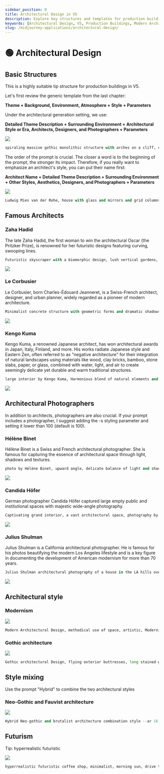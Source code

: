 ```yaml
---
sidebar_position: 0
title: Architectural Design in V5
description: Explore key structures and templates for production buildings in V5, including styles and inspirations from renowned architects and photographers.
keywords: [Architectural Design, V5, Production Buildings, Modern Architecture, Photography, Zaha Hadid, Le Corbusier, Kengo Kuma]
slug: /midjourney-applications/architectural-design/
---
```

# 🟢 Architectural Design

## Basic Structures

This is a highly suitable tip structure for production buildings in V5.

Let's first review the generic template from the last chapter:

**Theme + Background, Environment, Atmosphere + Style + Parameters**

Under the architectural generation setting, we use:

**Detailed Theme Description + Surrounding Environment + Architectural Style or Era, Architects, Designers, and Photographers + Parameters**

![](https://cdn.jsdelivr.net/gh/donttal/imgbed/img/architectural-design-over-cliff.webp)

```python
spiraling massive gothic monolithic structure with arches on a cliff, crashing waves and a sky tinged with the sun, Hellenic, designed by Hidetaka Miyazaki, photography by Hélène Binet --ar 16:9 --c 3
```

The order of the prompt is crucial. The closer a word is to the beginning of the prompt, the stronger its impact. Therefore, if you really want to emphasize an architect's style, you can put their name first:

**Architect Name + Detailed Theme Description + Surrounding Environment + Other Styles, Aesthetics, Designers, and Photographers + Parameters**

![](https://cdn.jsdelivr.net/gh/donttal/imgbed/img/5bc986c5914721b093f24482f4df815d.webp)

```python
Ludwig Mies van der Rohe, house with glass and mirrors and grid columns, light and modern and transcendent, photographed by Ezra Stoller --ar 16:9 --c 2 --s 90
```

## Famous Architects

### Zaha Hadid

The late Zaha Hadid, the first woman to win the architectural Oscar (the Pritzker Prize), is renowned for her futuristic designs featuring curving, swooping lines.

```python
Futuristic skyscraper with a biomorphic design, lush vertical gardens, and soaring glass facade, inspired by Zaha Hadid, photographed by Candida Höfer --ar 16:9 --c 3
```

![](https://cdn.jsdelivr.net/gh/donttal/imgbed/img/3c7dfe222a8f9293fb78197f0f1909ef.png)

### Le Corbusier

Le Corbusier, born Charles-Édouard Jeanneret, is a Swiss-French architect, designer, and urban planner, widely regarded as a pioneer of modern architecture.

```python
Minimalist concrete structure with geometric forms and dramatic shadows, inspired by awe, Brutalist style, Le Corbusier, photographed by Ezra Stoller --ar 16:9 --c 2

```

![](https://cdn.jsdelivr.net/gh/donttal/imgbed/img/c084cb2279de83ae09b9270b18f7666d.webp)

### Kengo Kuma

Kengo Kuma, a renowned Japanese architect, has won architectural awards in Japan, Italy, Finland, and more. His works radiate Japanese style and Eastern Zen, often referred to as "negative architecture" for their integration of natural landscapes using materials like wood, clay bricks, bamboo, stone slabs, paper, or glass, combined with water, light, and air to create seemingly delicate yet durable and warm traditional structures.

```python
large interior by Kengo Kuma, Harmonious blend of natural elements and modern design, an eco-friendly structure, pools and falling water --ar 16:9 --c 1
```

![](https://cdn.jsdelivr.net/gh/donttal/imgbed/img/d1167d4d631ed9e225de2ad1d550ad3c.png)

## Architectural Photographers

In addition to architects, photographers are also crucial. If your prompt includes a photographer, I suggest adding the -s styling parameter and setting it lower than 100 (default is 100).

### Hélène Binet

Hélène Binet is a Swiss and French architectural photographer. She is famous for capturing the essence of architectural space through light, shadows and textures.

```python
photo by Hélène Binet, upward angle, delicate balance of light and shadow, rich textures, soul and essence of a space, very visually captivating --ar 16:9
```

![](https://cdn.jsdelivr.net/gh/donttal/imgbed/img/32aa49e165ff780a092dcf8fd65a28f5.png)

### Candida Höfer

German photographer Candida Höfer captured large empty public and institutional spaces with majestic wide-angle photography.

```python
Captivating grand interior, a vast architectural space, photography by Candida Höfer, symmetry, color, and intricate details, --ar 16:9 --s 50

```

![](https://cdn.jsdelivr.net/gh/donttal/imgbed/img/44133a0a23db6ac785713a9db0c70b36.webp)

### Julius Shulman

Julius Shulman is a California architectural photographer. He is famous for his photos beautifying the modern Los Angeles lifestyle and is a key figure in documenting the development of American modernism for more than 70 years.

```python
Julius Shulman architectural photography of a house in the LA hills overlooking the city, --ar 16:9 --c 1 --s 90
```

![](https://cdn.jsdelivr.net/gh/donttal/imgbed/img/b1b058e3893f51757dddb55705ac9b2f.png)

## Architectural style

### Modernism

![](https://cdn.jsdelivr.net/gh/donttal/imgbed/img/b79b5b20f6a62b6fb947cd2461c11878.webp)

```python
Modern Architectural Design, methodical use of space, artistic, Modernism, photographed by Ezra Stoller, color photography --ar 16:9

```

### Gothic architecture

![](https://cdn.jsdelivr.net/gh/donttal/imgbed/img/c2205bc2be02d14b80c65202ccbdc18f.webp)

```python
Gothic architectural Design, flying exterior buttresses, long stained-glass windows, ribbed vaults, and spires, photo by Hélène Binet --ar 16:9

```

## Style mixing

Use the prompt "Hybrid" to combine the two architectural styles

### Neo-Gothic and Fauvist architecture

![](https://cdn.jsdelivr.net/gh/donttal/imgbed/img/d0c701f0a6ace79c2abf94b8cf8a7c27.webp)

```python
Hybrid Neo-gothic and brutalist architecture combination style --ar 16:9

```

## Futurism

Tip: hyperrealistic futuristic

![](https://cdn.jsdelivr.net/gh/donttal/imgbed/img/05c2219ac4ddf7cbd5dd196be0f7ff9c.webp)

```python
hyperrealistic futuristic coffee shop, minimalist, morning sun, drive through, --q 2 --ar 3:2
```
